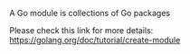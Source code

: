 A Go module is collections of Go packages

Please check this link for more details: https://golang.org/doc/tutorial/create-module
